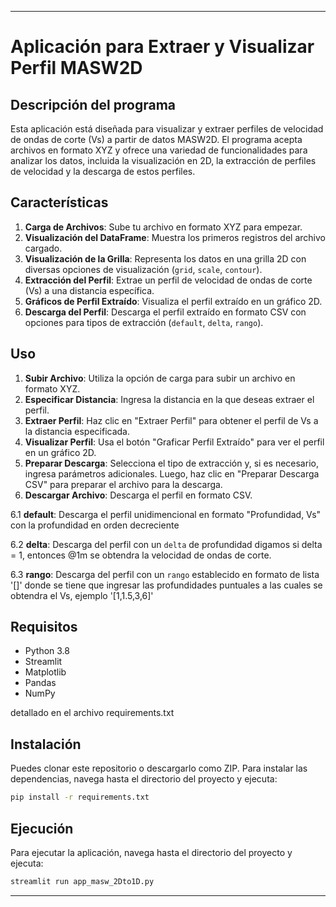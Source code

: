 
---

# Aplicación para Extraer y Visualizar Perfil MASW2D

## Descripción del programa

Esta aplicación está diseñada para visualizar y extraer perfiles de velocidad de ondas de corte (Vs) a partir de datos MASW2D. El programa acepta archivos en formato XYZ y ofrece una variedad de funcionalidades para analizar los datos, incluida la visualización en 2D, la extracción de perfiles de velocidad y la descarga de estos perfiles.

## Características

1. **Carga de Archivos**: Sube tu archivo en formato XYZ para empezar.
2. **Visualización del DataFrame**: Muestra los primeros registros del archivo cargado.
3. **Visualización de la Grilla**: Representa los datos en una grilla 2D con diversas opciones de visualización (`grid`, `scale`, `contour`).
4. **Extracción del Perfil**: Extrae un perfil de velocidad de ondas de corte (Vs) a una distancia específica.
5. **Gráficos de Perfil Extraído**: Visualiza el perfil extraído en un gráfico 2D.
6. **Descarga del Perfil**: Descarga el perfil extraído en formato CSV con opciones para tipos de extracción (`default`, `delta`, `rango`).

## Uso

1. **Subir Archivo**: Utiliza la opción de carga para subir un archivo en formato XYZ.
2. **Especificar Distancia**: Ingresa la distancia en la que deseas extraer el perfil.
3. **Extraer Perfil**: Haz clic en "Extraer Perfil" para obtener el perfil de Vs a la distancia especificada.
4. **Visualizar Perfil**: Usa el botón "Graficar Perfil Extraído" para ver el perfil en un gráfico 2D.
5. **Preparar Descarga**: Selecciona el tipo de extracción y, si es necesario, ingresa parámetros adicionales. Luego, haz clic en "Preparar Descarga CSV" para preparar el archivo para la descarga.
6. **Descargar Archivo**: Descarga el perfil en formato CSV.

6.1 **default**: Descarga el perfil unidimencional en formato "Profundidad, Vs" con la profundidad en orden decreciente

6.2 **delta**: Descarga del perfil con un `delta` de profundidad digamos si delta = 1, entonces @1m se obtendra la velocidad de ondas de corte.

6.3 **rango**: Descarga del perfil con un `rango` establecido en formato de lista '[]' donde se tiene que ingresar las profundidades puntuales a las cuales se obtendra el Vs, ejemplo '[1,1.5,3,6]'


## Requisitos

- Python 3.8
- Streamlit
- Matplotlib
- Pandas
- NumPy

detallado en el archivo requirements.txt

## Instalación

Puedes clonar este repositorio o descargarlo como ZIP. Para instalar las dependencias, navega hasta el directorio del proyecto y ejecuta:

```bash
pip install -r requirements.txt
```

## Ejecución

Para ejecutar la aplicación, navega hasta el directorio del proyecto y ejecuta:

```bash
streamlit run app_masw_2Dto1D.py
```

---

